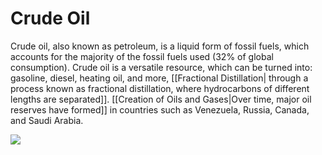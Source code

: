 # Crude Oil
Crude oil, also known as petroleum, is a liquid form of fossil fuels, which accounts for the majority of the fossil fuels used (32% of global consumption). Crude oil is a versatile resource, which can be turned into: gasoline, diesel, heating oil, and more, [[Fractional Distillation| through a process known as fractional distillation, where hydrocarbons of different lengths are separated]]. [[Creation of Oils and Gases|Over time, major oil reserves have formed]] in countries such as Venezuela, Russia, Canada, and Saudi Arabia.

<img src="https://mint-garden.netlify.app/assets/oil-proved-reserves.png" style="max-width:100%;height:auto">
